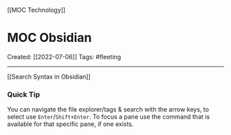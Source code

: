 [[MOC Technology]]

# MOC Obsidian
Created:  [[2022-07-06]]
Tags: #fleeting 

---
[[Search Syntax in Obsidian]]

### Quick Tip
You can navigate the file explorer/tags & search with the arrow keys, 
to select use `Enter`/`Shift+Enter`. 
To focus a pane use the command that is available for that specific pane, if one exists.


